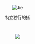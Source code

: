 
<br />

<br />

<p align="center">
  <img src="https://img.shields.io/badge/-Jie-green" alt="Jie"/>
</p>

<p align="center">特立独行的猪</p>
  
<br />

<p align="center">
  <img src="https://github-readme-stats.vercel.app/api?username=Jie6&show_icons=true&theme=nord&hide=prs,contribs" />
</p>

<br />

<br />

